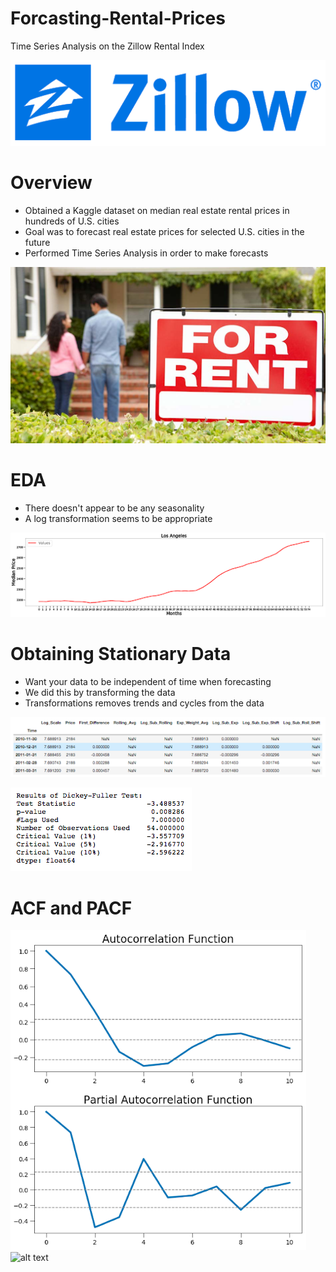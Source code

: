 # Forcasting-Rental-Prices
Time Series Analysis on the Zillow Rental Index

![alt text](https://github.com/AdamLiscia/Forcasting-Rental-Prices/blob/master/Photos/01-%20Zillow.png)

# Overview
- Obtained a Kaggle dataset on median real estate rental prices in hundreds of U.S. cities
- Goal was to forecast real estate prices for selected U.S. cities in the future
- Performed Time Series Analysis in order to make forecasts

![alt text](https://github.com/AdamLiscia/Forcasting-Rental-Prices/blob/master/Photos/02%20-%20For%20Rent.png)

# EDA
- There doesn't appear to be any seasonality
- A log transformation seems to be appropriate

![alt text](https://github.com/AdamLiscia/Forcasting-Rental-Prices/blob/master/Photos/03%20-%20EDA.png)

# Obtaining Stationary Data
- Want your data to be independent of time when forecasting
- We did this by transforming the data
- Transformations removes trends and cycles from the data


![alt text](https://github.com/AdamLiscia/Forcasting-Rental-Prices/blob/master/Photos/05%20-%20All%20The%20Transformations.png)


![alt text](https://github.com/AdamLiscia/Forcasting-Rental-Prices/blob/master/Photos/04%20-%20Dickey%20Fuller%20Results.png)

# ACF and PACF

![alt text](https://github.com/AdamLiscia/Forcasting-Rental-Prices/blob/master/Photos/06%20-%20PAC%20ACF.png)
![alt text]()
